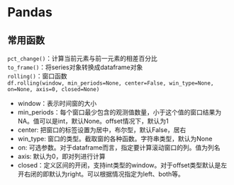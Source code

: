 # Pandas

## 常用函数
`pct_change()`：计算当前元素与前一元素的相差百分比  
`to_frame()`：将series对象转换成dataframe对象  
`rolling()`：窗口函数  
`df.rolling(window, min_periods=None, center=False, win_type=None, on=None, axis=0, closed=None)`
- window：表示时间窗的大小  
- min_periods：每个窗口最少包含的观测值数量，小于这个值的窗口结果为NA。值可以是int，默认None。offset情况下，默认为1  
- center: 把窗口的标签设置为居中，布尔型，默认False，居右  
- win_type: 窗口的类型。截取窗的各种函数。字符串类型，默认为None  
- on: 可选参数。对于dataframe而言，指定要计算滚动窗口的列。值为列名  
- axis: 默认为0，即对列进行计算  
- closed：定义区间的开闭，支持int类型的window。对于offset类型默认是左开右闭的即默认为right。可以根据情况指定为left、both等。

